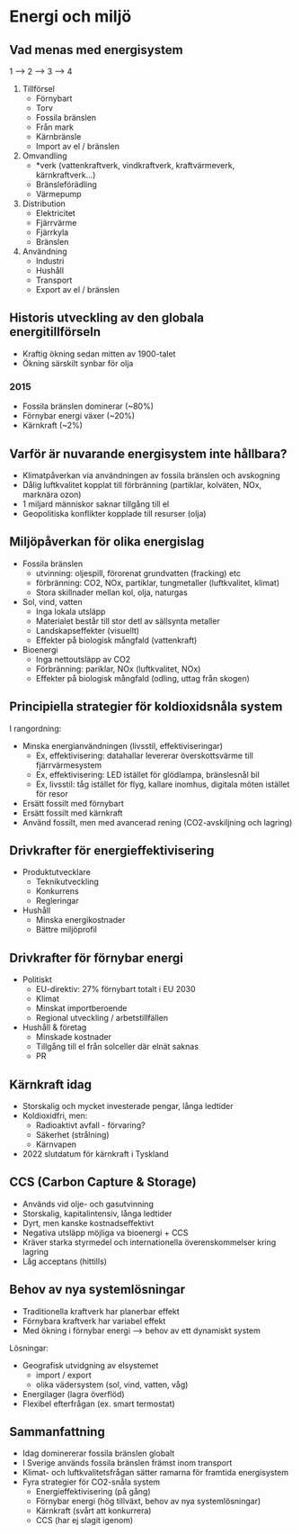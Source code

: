 # Energi och miljö

## Vad menas med energisystem

1 --> 2 --> 3 --> 4

1.  Tillförsel
    - Förnybart
    - Torv
    - Fossila bränslen
    - Från mark
    - Kärnbränsle
    - Import av el / bränslen
2. Omvandling
    - \*verk (vattenkraftverk, vindkraftverk, kraftvärmeverk, kärnkraftverk...)
    - Bränsleförädling
    - Värmepump
3. Distribution
    - Elektricitet
    - Fjärrvärme
    - Fjärrkyla
    - Bränslen
4. Användning
    - Industri
    - Hushåll
    - Transport
    - Export av el / bränslen


## Historis utveckling av den globala energitillförseln

- Kraftig ökning sedan mitten av 1900-talet
- Ökning särskilt synbar för olja

### 2015

- Fossila bränslen dominerar (~80%)
- Förnybar energi växer (~20%)
- Kärnkraft (~2%)

## Varför är nuvarande energisystem inte hållbara?

- Klimatpåverkan via användningen av fossila bränslen och avskogning
- Dålig luftkvalitet kopplat till förbränning (partiklar, kolväten, NOx, marknära ozon)
- 1 miljard människor saknar tillgång till el
- Geopolitiska konflikter kopplade till resurser (olja)

## Miljöpåverkan för olika energislag

- Fossila bränslen
    - utvinning: oljespill, förorenat grundvatten (fracking) etc
    - förbränning: CO2, NOx, partiklar, tungmetaller (luftkvalitet, klimat)
    - Stora skillnader mellan kol, olja, naturgas
- Sol, vind, vatten
    - Inga lokala utsläpp
    - Materialet består till stor detl av sällsynta metaller
    - Landskapseffekter (visuellt)
    - Effekter på biologisk mångfald (vattenkraft)
- Bioenergi
    - Inga nettoutsläpp av CO2
    - Förbränning: pariklar, NOx (luftkvalitet, NOx)
    - Effekter på biologisk mångfald (odling, uttag från skogen)

## Principiella strategier för koldioxidsnåla system

I rangordning:

- Minska energianvändningen (livsstil, effektiviseringar)
    - Ex, effektivisering: datahallar levererar överskottsvärme till fjärrvärmesystem
    - Ex, effektivisering: LED istället för glödlampa, bränslesnål bil
    - Ex, livsstil: tåg istället för flyg, kallare inomhus, digitala möten istället för resor
- Ersätt fossilt med förnybart
- Ersätt fossilt med kärnkraft
- Använd fossilt, men med avancerad rening (CO2-avskiljning och lagring)

## Drivkrafter för energieffektivisering

- Produktutvecklare
    - Teknikutveckling
    - Konkurrens
    - Regleringar
- Hushåll
    - Minska energikostnader
    - Bättre miljöprofil

## Drivkrafter för förnybar energi

- Politiskt
    - EU-direktiv: 27% förnybart totalt i EU 2030
    - Klimat
    - Minskat importberoende
    - Regional utveckling / arbetstillfällen
- Hushåll & företag
    - Minskade kostnader
    - Tillgång till el från solceller där elnät saknas
    - PR

## Kärnkraft idag

- Storskalig och mycket investerade pengar, långa ledtider
- Koldioxidfri, men:
    - Radioaktivt avfall - förvaring?
    - Säkerhet (strålning)
    - Kärnvapen
- 2022 slutdatum för kärnkraft i Tyskland

## CCS (Carbon Capture & Storage)

- Används vid olje- och gasutvinning
- Storskalig, kapitalintensiv, långa ledtider
- Dyrt, men kanske kostnadseffektivt
- Negativa utsläpp möjliga va bioenergi + CCS
- Kräver starka styrmedel och internationella överenskommelser kring lagring
- Låg acceptans (hittills)


## Behov av nya systemlösningar

- Traditionella kraftverk har planerbar effekt
- Förnybara kraftverk har variabel effekt
- Med ökning i förnybar energi --> behov av ett dynamiskt system

Lösningar:

- Geografisk utvidgning av elsystemet
    - import / export
    - olika vädersystem (sol, vind, vatten, våg)
- Energilager (lagra överflöd)
- Flexibel efterfrågan (ex. smart termostat)

## Sammanfattning

- Idag dominererar fossila bränslen globalt
- I Sverige används fossila bränslen främst inom transport
- Klimat- och luftkvalitetsfrågan sätter ramarna för framtida energisystem
- Fyra strategier för CO2-snåla system
    - Energieffektivisering (på gång)
    - Förnybar energi (hög tillväxt, behov av nya systemlösningar)
    - Kärnkraft (svårt att konkurrera)
    - CCS (har ej slagit igenom)

